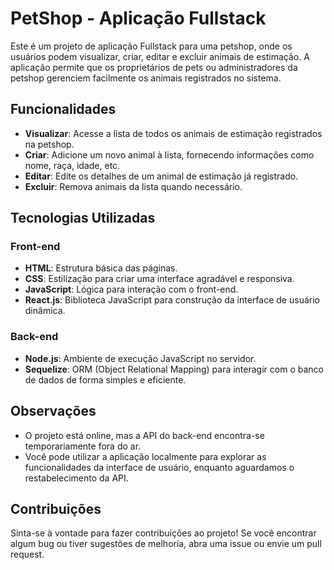 # PetShop - Aplicação Fullstack

Este é um projeto de aplicação Fullstack para uma petshop, onde os usuários podem visualizar, criar, editar e excluir animais de estimação. A aplicação permite que os proprietários de pets ou administradores da petshop gerenciem facilmente os animais registrados no sistema.

## Funcionalidades

- **Visualizar**: Acesse a lista de todos os animais de estimação registrados na petshop.
- **Criar**: Adicione um novo animal à lista, fornecendo informações como nome, raça, idade, etc.
- **Editar**: Edite os detalhes de um animal de estimação já registrado.
- **Excluir**: Remova animais da lista quando necessário.

## Tecnologias Utilizadas

### Front-end
- **HTML**: Estrutura básica das páginas.
- **CSS**: Estilização para criar uma interface agradável e responsiva.
- **JavaScript**: Lógica para interação com o front-end.
- **React.js**: Biblioteca JavaScript para construção da interface de usuário dinâmica.

### Back-end
- **Node.js**: Ambiente de execução JavaScript no servidor.
- **Sequelize**: ORM (Object Relational Mapping) para interagir com o banco de dados de forma simples e eficiente.

## Observações

- O projeto está online, mas a API do back-end encontra-se temporariamente fora do ar. 
- Você pode utilizar a aplicação localmente para explorar as funcionalidades da interface de usuário, enquanto aguardamos o restabelecimento da API.

## Contribuições

Sinta-se à vontade para fazer contribuições ao projeto! Se você encontrar algum bug ou tiver sugestões de melhoria, abra uma issue ou envie um pull request.

